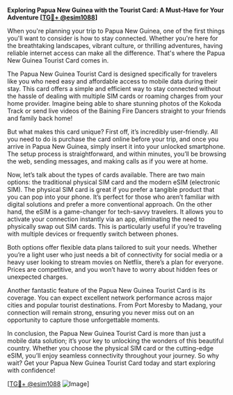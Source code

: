 **Exploring Papua New Guinea with the Tourist Card: A Must-Have for Your Adventure [[TG💪+ @esim1088](https://t.me/s/esim1088)]**

When you're planning your trip to Papua New Guinea, one of the first things you'll want to consider is how to stay connected. Whether you're here for the breathtaking landscapes, vibrant culture, or thrilling adventures, having reliable internet access can make all the difference. That's where the Papua New Guinea Tourist Card comes in.

The Papua New Guinea Tourist Card is designed specifically for travelers like you who need easy and affordable access to mobile data during their stay. This card offers a simple and efficient way to stay connected without the hassle of dealing with multiple SIM cards or roaming charges from your home provider. Imagine being able to share stunning photos of the Kokoda Track or send live videos of the Baining Fire Dancers straight to your friends and family back home!

But what makes this card unique? First off, it’s incredibly user-friendly. All you need to do is purchase the card online before your trip, and once you arrive in Papua New Guinea, simply insert it into your unlocked smartphone. The setup process is straightforward, and within minutes, you’ll be browsing the web, sending messages, and making calls as if you were at home. 

Now, let’s talk about the types of cards available. There are two main options: the traditional physical SIM card and the modern eSIM (electronic SIM). The physical SIM card is great if you prefer a tangible product that you can pop into your phone. It’s perfect for those who aren’t familiar with digital solutions and prefer a more conventional approach. On the other hand, the eSIM is a game-changer for tech-savvy travelers. It allows you to activate your connection instantly via an app, eliminating the need to physically swap out SIM cards. This is particularly useful if you’re traveling with multiple devices or frequently switch between phones.

Both options offer flexible data plans tailored to suit your needs. Whether you’re a light user who just needs a bit of connectivity for social media or a heavy user looking to stream movies on Netflix, there’s a plan for everyone. Prices are competitive, and you won’t have to worry about hidden fees or unexpected charges.

Another fantastic feature of the Papua New Guinea Tourist Card is its coverage. You can expect excellent network performance across major cities and popular tourist destinations. From Port Moresby to Madang, your connection will remain strong, ensuring you never miss out on an opportunity to capture those unforgettable moments.

In conclusion, the Papua New Guinea Tourist Card is more than just a mobile data solution; it’s your key to unlocking the wonders of this beautiful country. Whether you choose the physical SIM card or the cutting-edge eSIM, you’ll enjoy seamless connectivity throughout your journey. So why wait? Get your Papua New Guinea Tourist Card today and start exploring with confidence! 

[[TG💪+ @esim1088](https://t.me/s/esim1088) ![Image](https://i.postimg.cc/Y0z9fWf4/image.png)]